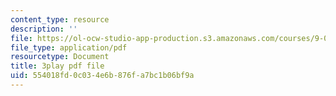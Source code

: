 ```yaml
---
content_type: resource
description: ''
file: https://ol-ocw-studio-app-production.s3.amazonaws.com/courses/9-00sc-introduction-to-psychology-fall-2011/554018fd0c034e6b876fa7bc1b06bf9a_SXzdOK_J-xE.pdf
file_type: application/pdf
resourcetype: Document
title: 3play pdf file
uid: 554018fd-0c03-4e6b-876f-a7bc1b06bf9a
---
```

